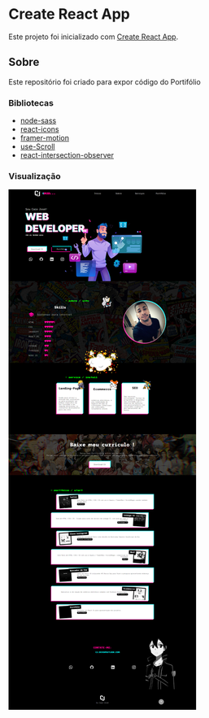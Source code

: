 #  Create React App

Este projeto foi inicializado com [Create React App](https://github.com/facebook/create-react-app).

## Sobre

Este repositório foi criado para expor código do Portifólio

### Bibliotecas

- [node-sass](https://www.npmjs.com/package/node-sass)
- [react-icons](https://react-icons.github.io/)
- [framer-motion](https://www.framer.com/motion/)
- [use-Scroll](https://www.framer.com/docs/use-scroll/)
- [react-intersection-observer](https://www.npmjs.com/package/react-intersection-observer)
### Visualização

![plot](./src/components/media/Port.png)